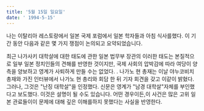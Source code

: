 ```yaml
---
title: '5월 15일 일요일'
date: ' 1994-5-15'
---
```

나는 이탈리아 레스토랑에서 일본 국제 포럼에서 일본 학자들과 아침 식사를했다. 이 기간 동안 다음과 같은 몇 가지 쟁점이 논의되고 요약되었습니다.

최근 나가사키 대학살에 대한 태도에 관한 일본 법무부 장관의 이러한 태도는 본질적으로 일부 일본 정치인들의 견해를 반영한 ​​것이지만, 국제 사회의 압박감에 따라 여당이 양 측을 양보하고 영계가 사퇴하게 만들 수는 없었다. . 나가노 현 총재는 이날 야누코비치 총재와 가진 인터뷰에서 나가노 현 총리와 회담 한 뒤 기자 회견을 갖고 이같이 밝혔다. 그러나, 그것은 "난징 대학살"을 인정했다. 신문은 영계가 "남경 대학살"자체를 부인했다고 보도했다. 이것은 설명이 될 수도 있습니다. 어떤 경우이든,이 사건은 많은 고위 일본 관료들이이 문제에 대해 깊은 이해를하지 못했다는 사실을 반영한다.

